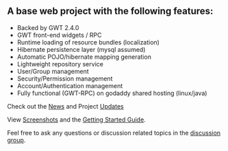 ## A base web project with the following features: ##

  * Backed by GWT 2.4.0
  * GWT front-end widgets / RPC
  * Runtime loading of resource bundles (localization)
  * Hibernate persistence layer (mysql assumed)
  * Automatic POJO/hibernate mapping generation
  * Lightweight repository service
  * User/Group management
  * Security/Permission management
  * Account/Authentication management
  * Fully functional (GWT-RPC) on godaddy shared hosting (linux/java)

Check out the [News](Updates.md) and Project [Updates](http://code.google.com/p/base-project/updates/list)

View [Screenshots](Screenshots.md) and the [Getting Started Guide](GettingStarted.md).

Feel free to ask any questions or discussion related topics in the [discussion group](http://groups.google.com/group/base-project-discuss).